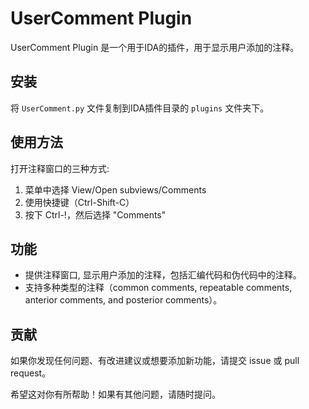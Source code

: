 # UserComment Plugin

UserComment Plugin 是一个用于IDA的插件，用于显示用户添加的注释。

## 安装

将 `UserComment.py` 文件复制到IDA插件目录的 `plugins` 文件夹下。

## 使用方法

打开注释窗口的三种方式:
1. 菜单中选择 View/Open subviews/Comments
2. 使用快捷键（Ctrl-Shift-C）
3. 按下 Ctrl-!，然后选择 "Comments"

## 功能

- 提供注释窗口, 显示用户添加的注释，包括汇编代码和伪代码中的注释。
- 支持多种类型的注释（common comments, repeatable comments, anterior comments, and posterior comments）。

## 贡献

如果你发现任何问题、有改进建议或想要添加新功能，请提交 issue 或 pull request。

希望这对你有所帮助！如果有其他问题，请随时提问。
